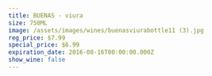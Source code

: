 ```yaml
---
title: BUENAS - viura
size: 750ML
image: /assets/images/wines/buenasviurabottle11 (3).jpg
reg_price: $7.99
special_price: $6.99
expiration_date: 2016-08-16T00:00:00.000Z
show_wine: false
---
```



